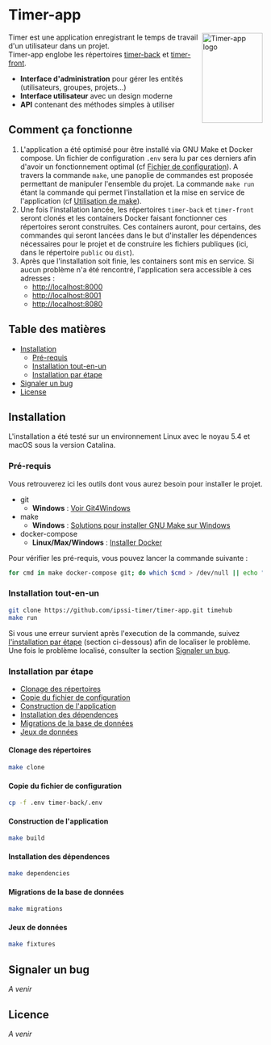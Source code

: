 

# Timer-app  

<img src="http://lorempixel.com/615/913/" align="right"
     alt="Timer-app logo" width="120" height="178">  

Timer est une application enregistrant le temps de travail d'un utilisateur dans un projet.   
Timer-app englobe les répertoires [timer-back]() et [timer-front]().  
  
* **Interface d'administration** pour gérer les entités (utilisateurs, groupes, projets...)  
* **Interface utilisateur** avec un design moderne  
* **API** contenant des méthodes simples à utiliser  
  
  
## Comment ça fonctionne  
  
1. L'application a été optimisé pour être installé via GNU Make et Docker compose. Un fichier de configuration `.env` sera lu par ces derniers afin d'avoir un fonctionnement optimal (cf [Fichier de configuration]()). A travers la commande `make`, une panoplie de commandes est proposée permettant de manipuler l'ensemble du projet. La commande `make run` étant la commande qui permet l'installation et la mise en service de l'application (cf [Utilisation de make]()).
2. Une fois l'installation lancée, les répertoires `timer-back` et `timer-front` seront clonés et les containers  Docker faisant fonctionner ces répertoires seront construites. Ces containers auront, pour certains, des commandes qui seront lancées dans le but d'installer les dépendences nécessaires pour le projet et de construire les fichiers publiques (ici, dans le répertoire `public` ou `dist`).
3. Après que l'installation soit finie, les containers sont mis en service. Si aucun problème n'a été rencontré, l'application sera accessible à ces adresses :
	- [http://localhost:8000](http://localhost:8000)
	- [http://localhost:8001](http://localhost:8001)
	- [http://localhost:8080](http://localhost:8080)

## Table des matières
 
- [Installation](#installation)
    - [Pré-requis](#pre-requis)
    - [Installation tout-en-un](#installation-tout-en-un)
    - [Installation par étape](#installation-par-etape)
- [Signaler un bug](#signaler-un-bug)
- [License](#license)


## Installation

L'installation a été testé sur un environnement Linux avec le noyau 5.4 et macOS sous la version Catalina. 

### Pré-requis

Vous retrouverez ici les outils dont vous aurez besoin pour installer le projet.

* git
    * __Windows__ : [Voir Git4Windows](https://gitforwindows.org/)
* make
    * __Windows__ : [Solutions pour installer GNU Make sur Windows](https://stackoverflow.com/a/32127632)
* docker-compose
    * __Linux/Max/Windows__ : [Installer Docker]([https://www.docker.com/get-started](https://www.docker.com/get-started))

Pour vérifier les pré-requis, vous pouvez lancer la commande suivante :
```bash
for cmd in make docker-compose git; do which $cmd > /dev/null || echo "Veuillez installer $cmd"; done
```

### Installation tout-en-un

```bash
git clone https://github.com/ipssi-timer/timer-app.git timehub
make run
```

Si vous une erreur survient après l'execution de la commande, suivez [l'installation par étape](#installation-par-etape) (section ci-dessous) afin de localiser le problème. Une fois le problème localisé, consulter la section [Signaler un bug](#signaler-un-bug).


### Installation par étape

* [Clonage des répertoires](#Clonage-des-repertoires)
* [Copie du fichier de configuration](#Copie-du-fichier-de-configuration)
* [Construction de l'application](#Construction-de-lapplication)
* [Installation des dépendences](#Installation-des-dépendences)
* [Migrations de la base de données](#Migrations-de-la-base-de-données)
* [Jeux de données](#Jeux-de-données)

#### Clonage des répertoires

```bash
make clone
```

#### Copie du fichier de configuration

```bash
cp -f .env timer-back/.env
```

#### Construction de l'application

```bash
make build
```

#### Installation des dépendences

```bash
make dependencies
```

#### Migrations de la base de données

```bash
make migrations
```

#### Jeux de données

```bash
make fixtures
```

## Signaler un bug

*A venir*


## Licence

*A venir*
